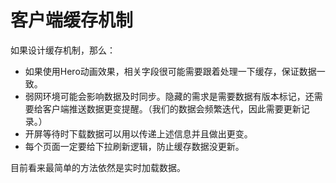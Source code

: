 # 客户端缓存机制

如果设计缓存机制，那么：

- 如果使用Hero动画效果，相关字段很可能需要跟着处理一下缓存，保证数据一致。
- 弱网环境可能会影响数据及时同步。隐藏的需求是需要数据有版本标记，还需要给客户端推送数据更变提醒。（我们的数据会频繁迭代，因此需要更新记录。）
- 开屏等待时下载数据可以用以传递上述信息并且做出更变。
- 每个页面一定要给下拉刷新逻辑，防止缓存数据没更新。

目前看来最简单的方法依然是实时加载数据。
